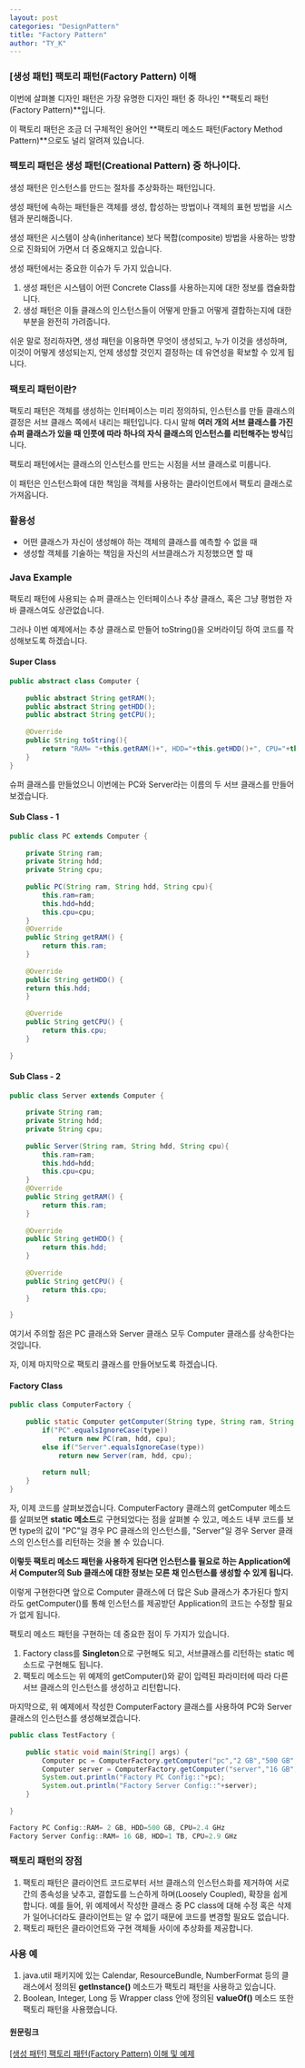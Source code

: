 ```yaml
---
layout: post
categories: "DesignPattern"
title: "Factory Pattern"
author: "TY_K"
---
```


### [생성 패턴] 팩토리 패턴(Factory Pattern) 이해

이번에 살펴볼 디자인 패턴은 가장 유명한 디자인 패턴 중 하나인 **팩토리 패턴(Factory Pattern)**입니다.

이 팩토리 패턴은 조금 더 구체적인 용어인 **팩토리 메소드 패턴(Factory Method Pattern)**으로도 널리 알려져 있습니다.

### 팩토리 패턴은 생성 패턴(Creational Pattern) 중 하나이다.

생성 패턴은 인스턴스를 만드는 절차를 추상화하는 패턴입니다.

생성 패턴에 속하는 패턴들은 객체를 생성, 합성하는 방법이나 객체의 표현 방법을 시스템과 분리해줍니다.

생성 패턴은 시스템이 상속(inheritance) 보다 복합(composite) 방법을 사용하는 방향으로 진화되어 가면서 더 중요해지고 있습니다.

생성 패턴에서는 중요한 이슈가 두 가지 있습니다.

1. 생성 패턴은 시스템이 어떤 Concrete Class를 사용하는지에 대한 정보를 캡슐화합니다.
2. 생성 패턴은 이들 클래스의 인스턴스들이 어떻게 만들고 어떻게 결합하는지에 대한 부분을 완전히 가려줍니다.

쉬운 말로 정리하자면, 생성 패턴을 이용하면 무엇이 생성되고, 누가 이것을 생성하며, 이것이 어떻게 생성되는지, 언제 생성할 것인지 결정하는 데 유연성을 확보할 수 있게 됩니다.

### 팩토리 패턴이란?

팩토리 패턴은 객체를 생성하는 인터페이스는 미리 정의하되, 인스턴스를 만들 클래스의 결정은 서브 클래스 쪽에서 내리는 패턴입니다. 다시 말해 **여러 개의 서브 클래스를 가진 슈퍼 클래스가 있을 때 인풋에 따라 하나의 자식 클래스의 인스턴스를 리턴해주는 방식**입니다.

팩토리 패턴에서는 클래스의 인스턴스를 만드는 시점을 서브 클래스로 미룹니다.

이 패턴은 인스턴스화에 대한 책임을 객체를 사용하는 클라이언트에서 팩토리 클래스로 가져옵니다.

### 활용성

* 어떤 클래스가 자신이 생성해야 하는 객체의 클래스를 예측할 수 없을 때
* 생성할 객체를 기술하는 책임을 자신의 서브클래스가 지정했으면 할 때

### Java Example

팩토리 패턴에 사용되는 슈퍼 클래스는 인터페이스나 추상 클래스, 혹은 그냥 평범한 자바 클래스여도 상관없습니다.

그러나 이번 예제에서는 추상 클래스로 만들어 toString()을 오버라이딩 하여 코드를 작성해보도록 하겠습니다.

#### Super Class

```java
public abstract class Computer {
	
    public abstract String getRAM();
    public abstract String getHDD();
    public abstract String getCPU();
	
    @Override
    public String toString(){
        return "RAM= "+this.getRAM()+", HDD="+this.getHDD()+", CPU="+this.getCPU();
    }
}
```

슈퍼 클래스를 만들었으니 이번에는 PC와 Server라는 이름의 두 서브 클래스를 만들어 보겠습니다.

#### Sub Class - 1

```java
public class PC extends Computer {
 
    private String ram;
    private String hdd;
    private String cpu;
	
    public PC(String ram, String hdd, String cpu){
        this.ram=ram;
        this.hdd=hdd;
        this.cpu=cpu;
    }
    @Override
    public String getRAM() {
        return this.ram;
    }
 
    @Override
    public String getHDD() {
    return this.hdd;
    }
 
    @Override
    public String getCPU() {
        return this.cpu;
    }
 
}
```

#### Sub Class - 2

```java
public class Server extends Computer {
 
    private String ram;
    private String hdd;
    private String cpu;
	
    public Server(String ram, String hdd, String cpu){
        this.ram=ram;
        this.hdd=hdd;
        this.cpu=cpu;
    }
    @Override
    public String getRAM() {
        return this.ram;
    }
 
    @Override
    public String getHDD() {
        return this.hdd;
    }
 
    @Override
    public String getCPU() {
        return this.cpu;
    }
 
}
```

여기서 주의할 점은 PC 클래스와 Server 클래스 모두 Computer 클래스를 상속한다는 것입니다.

자, 이제 마지막으로 팩토리 클래스를 만들어보도록 하겠습니다.

#### Factory Class

```java
public class ComputerFactory {
 
    public static Computer getComputer(String type, String ram, String hdd, String cpu){
        if("PC".equalsIgnoreCase(type))
            return new PC(ram, hdd, cpu);
        else if("Server".equalsIgnoreCase(type))
            return new Server(ram, hdd, cpu);
		
        return null;
    }
}
```

자, 이제 코드를 살펴보겠습니다. ComputerFactory 클래스의 getComputer 메소드를 살펴보면 **static 메소드**로 구현되었다는 점을 살펴볼 수 있고, 메소드 내부 코드를 보면 type의 값이 "PC"일 경우 PC 클래스의 인스턴스를, "Server"일 경우 Server 클래스의 인스턴스를 리턴하는 것을 볼 수 있습니다.

**이렇듯 팩토리 메소드 패턴을 사용하게 된다면 인스턴스를 필요로 하는 Application에서 Computer의 Sub 클래스에 대한 정보는 모른 채 인스턴스를 생성할 수 있게 됩니다.**

이렇게 구현한다면 앞으로 Computer 클래스에 더 많은 Sub 클래스가 추가된다 할지라도 getComputer()를 통해 인스턴스를 제공받던 Application의 코드는 수정할 필요가 없게 됩니다.

팩토리 메소드 패턴을 구현하는 데 중요한 점이 두 가지가 있습니다.

1. Factory class를 **Singleton**으로 구현해도 되고, 서브클래스를 리턴하는 static 메소드로 구현해도 됩니다.
2. 팩토리 메소드는 위 예제의 getComputer()와 같이 입력된 파라미터에 따라 다른 서브 클래스의 인스턴스를 생성하고 리턴합니다.

마지막으로, 위 예제에서 작성한 ComputerFactory 클래스를 사용하여 PC와 Server 클래스의 인스턴스를 생성해보겠습니다.

```java
public class TestFactory {
 
    public static void main(String[] args) {
        Computer pc = ComputerFactory.getComputer("pc","2 GB","500 GB","2.4 GHz");
        Computer server = ComputerFactory.getComputer("server","16 GB","1 TB","2.9 GHz");
        System.out.println("Factory PC Config::"+pc);
        System.out.println("Factory Server Config::"+server);
    }
 
}
```

```java
Factory PC Config::RAM= 2 GB, HDD=500 GB, CPU=2.4 GHz
Factory Server Config::RAM= 16 GB, HDD=1 TB, CPU=2.9 GHz
```

### 팩토리 패턴의 장점

1. 팩토리 패턴은 클라이언트 코드로부터 서브 클래스의 인스턴스화를 제거하여 서로 간의 종속성을 낮추고, 결합도를 느슨하게 하며(Loosely Coupled), 확장을 쉽게 합니다.
예를 들어, 위 예제에서 작성한 클래스 중 PC class에 대해 수정 혹은 삭제가 일어나더라도 클라이언트는 알 수 없기 때문에 코드를 변경할 필요도 없습니다.
2. 팩토리 패턴은 클라이언트와 구현 객체들 사이에 추상화를 제공합니다.

### 사용 예

1. java.util 패키지에 있는 Calendar, ResourceBundle, NumberFormat 등의 클래스에서 정의된 **getInstance()** 메소드가 팩토리 패턴을 사용하고 있습니다.
2. Boolean, Integer, Long 등 Wrapper class 안에 정의된 **valueOf()** 메소드 또한 팩토리 패턴을 사용했습니다.

#### 원문링크

[[생성 패턴] 팩토리 패턴(Factory Pattern) 이해 및 예제][link1]

[link1]: https://readystory.tistory.com/117?category=822867 "link1"